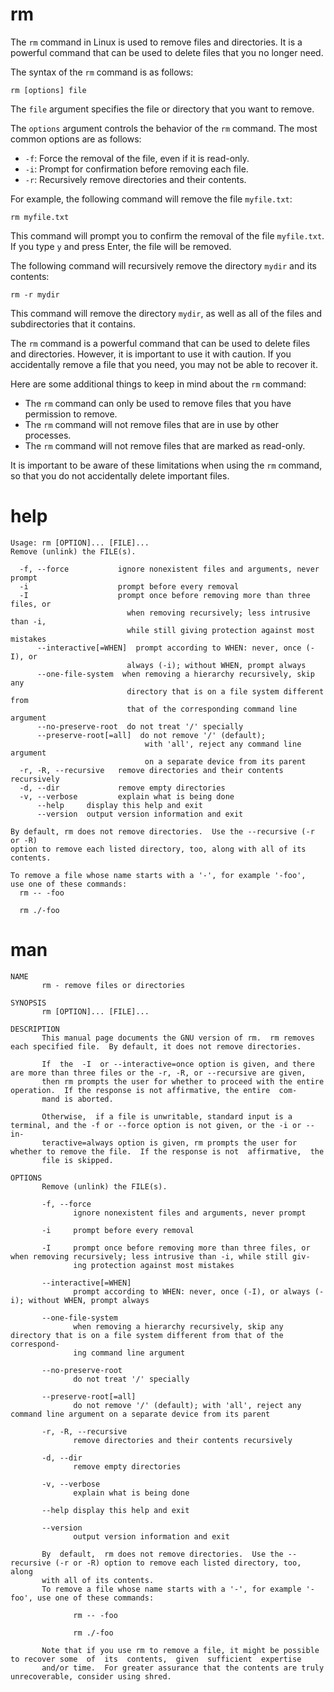 # rm

The `rm` command in Linux is used to remove files and directories. It is a powerful command that can be used to delete files that you no longer need.

The syntax of the `rm` command is as follows:

```
rm [options] file
```

The `file` argument specifies the file or directory that you want to remove.

The `options` argument controls the behavior of the `rm` command. The most common options are as follows:

* `-f`: Force the removal of the file, even if it is read-only.
* `-i`: Prompt for confirmation before removing each file.
* `-r`: Recursively remove directories and their contents.

For example, the following command will remove the file `myfile.txt`:

```
rm myfile.txt
```

This command will prompt you to confirm the removal of the file `myfile.txt`. If you type `y` and press Enter, the file will be removed.

The following command will recursively remove the directory `mydir` and its contents:

```
rm -r mydir
```

This command will remove the directory `mydir`, as well as all of the files and subdirectories that it contains.

The `rm` command is a powerful command that can be used to delete files and directories. However, it is important to use it with caution. If you accidentally remove a file that you need, you may not be able to recover it.

Here are some additional things to keep in mind about the `rm` command:

* The `rm` command can only be used to remove files that you have permission to remove.
* The `rm` command will not remove files that are in use by other processes.
* The `rm` command will not remove files that are marked as read-only.

It is important to be aware of these limitations when using the `rm` command, so that you do not accidentally delete important files.
# help

```
Usage: rm [OPTION]... [FILE]...
Remove (unlink) the FILE(s).

  -f, --force           ignore nonexistent files and arguments, never prompt
  -i                    prompt before every removal
  -I                    prompt once before removing more than three files, or
                          when removing recursively; less intrusive than -i,
                          while still giving protection against most mistakes
      --interactive[=WHEN]  prompt according to WHEN: never, once (-I), or
                          always (-i); without WHEN, prompt always
      --one-file-system  when removing a hierarchy recursively, skip any
                          directory that is on a file system different from
                          that of the corresponding command line argument
      --no-preserve-root  do not treat '/' specially
      --preserve-root[=all]  do not remove '/' (default);
                              with 'all', reject any command line argument
                              on a separate device from its parent
  -r, -R, --recursive   remove directories and their contents recursively
  -d, --dir             remove empty directories
  -v, --verbose         explain what is being done
      --help     display this help and exit
      --version  output version information and exit

By default, rm does not remove directories.  Use the --recursive (-r or -R)
option to remove each listed directory, too, along with all of its contents.

To remove a file whose name starts with a '-', for example '-foo',
use one of these commands:
  rm -- -foo

  rm ./-foo
```


# man

```
NAME
       rm - remove files or directories

SYNOPSIS
       rm [OPTION]... [FILE]...

DESCRIPTION
       This manual page documents the GNU version of rm.  rm removes each specified file.  By default, it does not remove directories.

       If  the  -I  or --interactive=once option is given, and there are more than three files or the -r, -R, or --recursive are given,
       then rm prompts the user for whether to proceed with the entire operation.  If the response is not affirmative, the entire  com‐
       mand is aborted.

       Otherwise,  if a file is unwritable, standard input is a terminal, and the -f or --force option is not given, or the -i or --in‐
       teractive=always option is given, rm prompts the user for whether to remove the file.  If the response is not  affirmative,  the
       file is skipped.

OPTIONS
       Remove (unlink) the FILE(s).

       -f, --force
              ignore nonexistent files and arguments, never prompt

       -i     prompt before every removal

       -I     prompt once before removing more than three files, or when removing recursively; less intrusive than -i, while still giv‐
              ing protection against most mistakes

       --interactive[=WHEN]
              prompt according to WHEN: never, once (-I), or always (-i); without WHEN, prompt always

       --one-file-system
              when removing a hierarchy recursively, skip any directory that is on a file system different from that of the correspond‐
              ing command line argument

       --no-preserve-root
              do not treat '/' specially

       --preserve-root[=all]
              do not remove '/' (default); with 'all', reject any command line argument on a separate device from its parent

       -r, -R, --recursive
              remove directories and their contents recursively

       -d, --dir
              remove empty directories

       -v, --verbose
              explain what is being done

       --help display this help and exit

       --version
              output version information and exit

       By  default,  rm does not remove directories.  Use the --recursive (-r or -R) option to remove each listed directory, too, along
       with all of its contents.
       To remove a file whose name starts with a '-', for example '-foo', use one of these commands:

              rm -- -foo

              rm ./-foo

       Note that if you use rm to remove a file, it might be possible to recover some  of  its  contents,  given  sufficient  expertise
       and/or time.  For greater assurance that the contents are truly unrecoverable, consider using shred.
```
